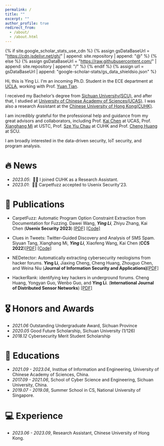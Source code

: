 ```yaml
---
permalink: /
title: ""
excerpt: ""
author_profile: true
redirect_from: 
  - /about/
  - /about.html
---
```


{% if site.google_scholar_stats_use_cdn %}
{% assign gsDataBaseUrl = "https://cdn.jsdelivr.net/gh/" | append: site.repository | append: "@" %}
{% else %}
{% assign gsDataBaseUrl = "https://raw.githubusercontent.com/" | append: site.repository | append: "/" %}
{% endif %}
{% assign url = gsDataBaseUrl | append: "google-scholar-stats/gs_data_shieldsio.json" %}

<span class='anchor' id='about-me'></span>

Hi, this is Ying Li. I'm an incoming Ph.D. Student in the ECE department at [UCLA](https://www.ee.ucla.edu/), working with Prof. [Yuan Tian](https://www.ytian.info/). 

I received my Bachelor’s degree from [Sichuan University(SCU)](https://en.scu.edu.cn/), and after that, I studied at [University of Chinese Academy of Sciences(UCAS)](https://english.ucas.ac.cn/). I was also a research Assistant at the [Chinese University of Hong Kong(CUHK)](https://www.cuhk.edu.hk/). 

I am incredibly grateful for the professional help and guidance from my great advisors and collaborators, including Prof. [Kai Chen](http://kaichen.org/) at UCAS, Prof. [Xianghang Mi](https://xianghang.me/) at USTC, Prof. [Sze Yiu Chau](https://szeyiuchau.github.io/) at CUHK and Prof. [Cheng Huang](https://chenghuang.org/) at SCU.

I am broadly interested in the data-driven security, IoT security, and program analysis.

# 🔥 News
- *2023.05*: &nbsp;🎉🎉 I joined CUHK as a Research Assistant.
- *2023.01*: &nbsp;🎉🎉 Carpetfuzz accepted to Usenix Security'23.
<!-- - *2022.02*: &nbsp;🎉🎉 Lorem ipsum dolor sit amet, consectetur adipiscing elit. Vivamus ornare aliquet ipsum, ac tempus justo dapibus sit amet.  -->

# 📝 Publications 

-  CarpetFuzz: Automatic Program Option Constraint Extraction from Documentation for Fuzzing. Dawei Wang, ***Ying Li***, Zhiyu Zhang, Kai Chen (**Usenix Security 2023**) [[PDF]](https://www.usenix.org/conference/usenixsecurity23/presentation/wang-dawei) [[Code]](https://github.com/waugustus/CarpetFuzz)
  
-  Clues in Tweets: Twitter-Guided Discovery and Analysis of SMS Spam. Siyuan Tang, Xianghang Mi,  ***Ying Li***, Xiaofeng Wang, Kai Chen (**CCS 2022**)[[PDF]](https://dl.acm.org/doi/abs/10.1145/3548606.3559351) [[Code]](https://sites.google.com/view/twitterspamsms)

-  NEDetector: Automatically extracting cybersecurity neologisms from hacker forums. **Ying Li**, Jiaxing Cheng, Cheng Huang, Zhouguo Chen, and Weina Niu (**Journal of Information Security and Applications)**[[PDF]](https://www.sciencedirect.com/science/article/abs/pii/S2214212621000302)

-  HackerRank: identifying key hackers in underground forums. Cheng Huang, Yongyan Guo, Wenbo Guo, and **Ying Li**. (**International Journal of Distributed Sensor Networks**) [[PDF]](https://journals.sagepub.com/doi/pdf/10.1177/15501477211015145)


# 🎖 Honors and Awards
- *2021.06* Outstanding Undergraduate Award, Sichuan Province
- *2020.05* Good Future Scholarship, Sichuan University (1/126)
- *2018.12* Cybersecurity Merit Student Scholarship

# 📖 Educations
- *2021.09 - 2023.04*, Institue of Information and Engineering, University of Chinese Academy of Sciences, China.
- *2017.09 - 2021.06*, School of Cyber Science and Engineering, Sichuan University, China.
- *2019.07 - 2019.08*, Summer School in CS, National University of Singapore.


# 💻 Experience
- *2023.06 - 2023.09*, Research Assistant, Chinese University of Hong Kong.